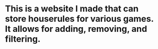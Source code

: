 # This is a website I made that can store houserules for various games. It allows for adding, removing, and filtering.
